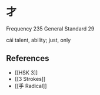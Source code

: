# 才
Frequency 235
General Standard 29

cái
talent, ability; just, only

## References
- [[HSK 3]]
- [[3 Strokes]]
- [[手 Radical]]